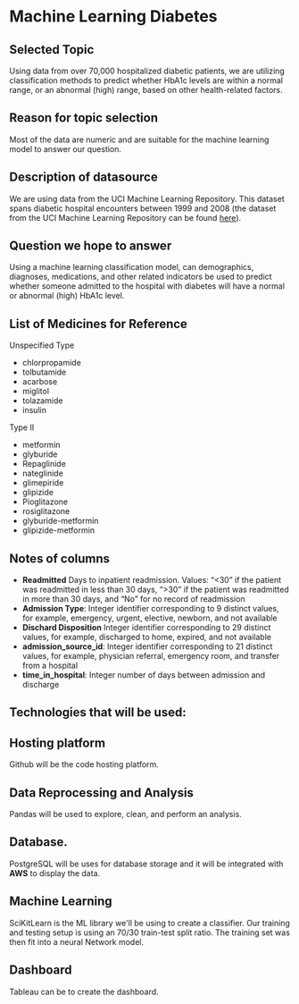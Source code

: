 # Machine Learning Diabetes

## Selected Topic

Using data from over 70,000 hospitalized diabetic patients, we are utilizing classification methods to predict whether HbA1c levels are within a normal range, or an abnormal (high) range, based on other health-related factors.

## Reason for topic selection

Most of the data are numeric and are suitable for the machine learning model to answer our question.

## Description of datasource

We are using data from the UCI Machine Learning Repository. This dataset spans diabetic hospital encounters between 1999 and 2008 (the dataset from the UCI Machine Learning Repository can be found [here](https://archive.ics.uci.edu/ml/machine-learning-databases/00296/)).

## Question we hope to answer

Using a machine learning classification model, can demographics, diagnoses, medications, and other related indicators be used to predict whether someone admitted to the hospital with diabetes will have a normal or abnormal (high) HbA1c level. 

## List of Medicines for Reference
Unspecified Type
- chlorpropamide
- tolbutamide
- acarbose
- miglitol 
- tolazamide 
- insulin    

Type II
- metformin
- glyburide
- Repaglinide
- nateglinide
- glimepiride
- glipizide
- Pioglitazone
- rosiglitazone  
- glyburide-metformin
- glipizide-metformin

## Notes of columns
- **Readmitted** Days to inpatient readmission. Values: “<30” if the patient was readmitted in less than 30 days, “>30” if the patient was readmitted in more than 30 days, and “No” for no record of readmission
- **Admission Type**: Integer identifier corresponding to 9 distinct values, for example, emergency, urgent,
elective, newborn, and not available 
- **Dischard Disposition** Integer identifier corresponding to 29 distinct values, for example, discharged to
home, expired, and not available
- **admission_source_id**: Integer identifier corresponding to 21 distinct values, for example, physician referral,
emergency room, and transfer from a hospital 
- **time_in_hospital**: Integer number of days between admission and discharge 
## Technologies that will be used:
## Hosting platform
Github will be the code hosting platform.
## Data Reprocessing and Analysis
Pandas will be used to explore, clean, and perform an analysis. 
## Database. 
PostgreSQL will be uses for database storage and it will be integrated with **AWS** to display the data.
## Machine Learning
SciKitLearn is the ML library we'll be using to create a classifier. Our training and testing setup is using an 70/30 train-test split ratio. The training set was then fit into a neural Network model.
## Dashboard
Tableau can be to create the dashboard.
